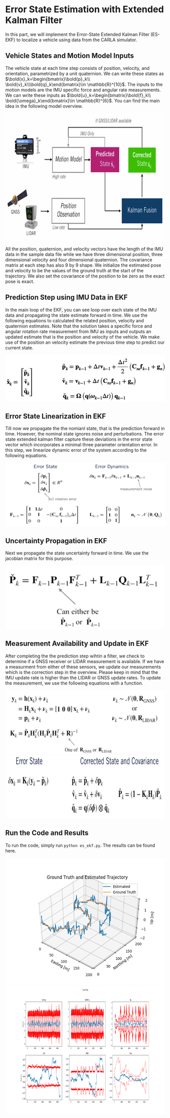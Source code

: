 # Error State Estimation with Extended Kalman Filter
In this part, we will implement the Error-State Extended Kalman Filter (ES-EKF) to localize a vehicle using data from the CARLA simulator. 


## Vehicle States and Motion Model Inputs
The vehicle state at each time step consists of position, velocity, and orientation, parametrized by a unit quaternion. We can write these states as $\bold{x}_k=\begin{bmatrix}\bold{p}_k\\ \bold{v}_k\\\bold{q}_k\end{bmatrix}\in \mathbb{R}^{10}$.
The inputs to the motion models are the IMU specific force and angular rate measurements. We can write these inputs as $\bold{u}_k=\begin{bmatrix}\bold{f}_k\\ \bold{\omega}_k\end{bmatrix}\in \mathbb{R}^{6}$. You can find the main idea in the following model overview.

<p align="center">
    <img src="./images/overview.png" title="theta" width="650" height="400"/>
</p>

All the position, quaternion, and velocity vectors have the length of the IMU data in the sample data file while we have three dimensional position, three dimensional velocity and four dimensional quaternion. The covariance matrix at each step has also 9 by 9 shape. We initialize the estimated pose and velocity to be the values of the ground truth at the start of the trajectory. We also set the covariance of the position to be zero as the exact pose is exact.


## Prediction Step using IMU Data in EKF
In the main loop of the EKF, you can see loop over each state of the IMU data and propagating the state estimate forward in time. We use the following equations to calculated the related position, velocity and quaternion estimates. Note that the solution takes a specific force and angular rotation rate measurement from IMU as inputs and outputs an updated estimate that is the position and velocity of the vehicle. We make use of the position an velocity estimate the previous time step to predict our current state.  

<p align="center">
    <img src="./images/prediction_step.png"/>
</p>


## Error State Linearization in EKF
Till now we propagate the the nomianl state, that is the prediction forward in time. However, the nominal state ignores noise and perturbations. The error state extended kalman filter capture these deviations in the error state vector which incorporates a minimal three parameter orientation error. In this step, we linearize dynamic error of the system according to the following equations. 

<p align="center">
    <img src="./images/linearization.png" width="550" height="200" />
</p>

## Uncertainty Propagation in EKF
Next we propagate the state uncertainty forward in time. We use the jacobian matrix for this purpose.

<p align="center">
    <img src="./images/uncertainty.png" width="500" height="200" />
</p>

## Measurement Availability and Update in EKF
After completing the the prediction step wihtin a filter, we check to determine if a GNSS receiver or LIDAR measurement is available. If we have a measurment from either of these sensors, we update our measurements which is the correction step in the overview. Please keep in mind that the IMU update rate is higher than the LIDAR or GNSS update rates.
To update the measurement, we use the following equations with a function.

<p align="center">
    <img src="./images/measurement_update.png" width="500" height="200" />
    <img src="./images/measurement_update_2.png" width="500" height="200"/>
</p>


## Run the Code and Results
To run the code, simply run `python es_ekf.py`.
The results can be found here.
<p align="center">
    <img src="./images/estimated_trajectory.png" width="500" height="400" />
    <img src="./images/errors.png" width="500" height="400"/>
</p>


